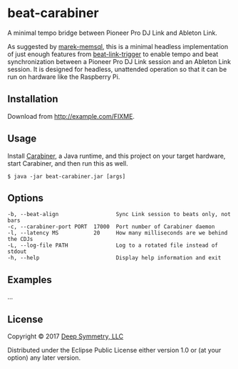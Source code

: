 # beat-carabiner

A minimal tempo bridge between Pioneer Pro DJ Link and Ableton Link.

As suggested by [marek-memsql](https://github.com/marek-memsql), this
is a minimal headless implementation of just enough features from
[beat-link-trigger](https://github.com/brunchboy/beat-link-trigger#beat-link-trigger)
to enable tempo and beat synchronization between a Pioneer Pro DJ Link
session and an Ableton Link session. It is designed for headless,
unattended operation so that it can be run on hardware like the
Raspberry Pi.

## Installation

Download from http://example.com/FIXME.

## Usage

Install [Carabiner](https://github.com/brunchboy/carabiner#carabiner),
a Java runtime, and this project on your target hardware, start
Carabiner, and then run this as well.

    $ java -jar beat-carabiner.jar [args]

## Options

    -b, --beat-align                  Sync Link session to beats only, not bars
    -c, --carabiner-port PORT  17000  Port number of Carabiner daemon
    -l, --latency MS           20     How many milliseconds are we behind the CDJs
    -L, --log-file PATH               Log to a rotated file instead of stdout
    -h, --help                        Display help information and exit


## Examples

...

## License

Copyright © 2017 [Deep Symmetry, LLC](http://deepsymmetry.org)

Distributed under the Eclipse Public License either version 1.0 or (at
your option) any later version.
